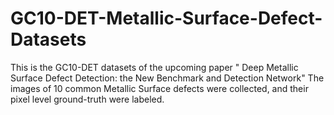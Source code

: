 # GC10-DET-Metallic-Surface-Defect-Datasets
This is the GC10-DET datasets of the upcoming paper " Deep Metallic Surface Defect Detection: the New Benchmark and Detection Network" The images of 10 common Metallic Surface defects were collected, and their pixel level ground-truth were labeled.
